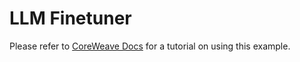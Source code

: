 # LLM Finetuner

Please refer to [CoreWeave Docs](https://docs.coreweave.com/coreweave-machine-learning-and-ai/how-to-guides-and-tutorials/model-training-guides/fine-tuning/finetuning-machine-learning-models) for a tutorial on using this example. 
